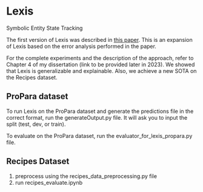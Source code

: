 # Lexis
Symbolic Entity State Tracking

The first version of Lexis was described in [this paper](https://aclanthology.org/2021.law-1.13/). This is an expansion of Lexis based on the error analysis performed in the paper.

For the complete experiments and the description of the approach, refer to Chapter 4 of my dissertation (link to be provided later in 2023). We showed that Lexis is generalizable and explainable. Also, we achieve a new SOTA on the Recipes dataset.

## ProPara dataset

To run Lexis on the ProPara dataset and generate the predictions file in the correct format, run the generateOutput.py file. It will ask you to input the split (test, dev, or train). 

To evaluate on the ProPara dataset, run the evaluator_for_lexis_propara.py file. 

## Recipes Dataset

1. preprocess using the recipes_data_preprocessing.py file
2. run recipes_evaluate.ipynb
